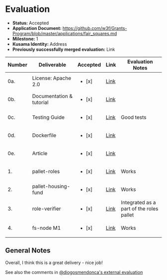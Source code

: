 # Evaluation

- **Status:** Accepted
- **Application Document:** https://github.com/w3f/Grants-Program/blob/master/applications/fair_squares.md
- **Milestone:** 1
- **Kusama Identity:** Address
- **Previously successfully merged evaluation:** Link

| Number | Deliverable              | Accepted               | Link                                                                                                               | Evaluation Notes                         |
| ------ | ------------------------ | ---------------------- | ------------------------------------------------------------------------------------------------------------------ | ---------------------------------------- |
| 0a.    | License: Apache 2.0      | <ul><li>[x] </li></ul> | [Link](https://github.com/Fair-Squares/fair-squares/blob/main/LICENSE)                                             |                                          |
| 0b.    | Documentation & tutorial | <ul><li>[x] </li></ul> | [Link](https://docs.google.com/document/d/186XCQliGloijWBnk4N5HivKt9TyXG3PUM1I6C1994CQ/edit#heading=h.wpxzjrnoi4x) |                                          |
| 0c.    | Testing Guide            | <ul><li>[x] </li></ul> | [Link](https://github.com/Fair-Squares/fair-squares#run-all-tests)                                                 | Good tests                               |
| 0d.    | Dockerfile               | <ul><li>[x] </li></ul> | [Link](https://github.com/Fair-Squares/fair-squares/blob/main/Dockerfile)                                          |                                          |
| 0e.    | Article                  | <ul><li>[x] </li></ul> | [Link](https://docs.google.com/document/d/1YT5tLNmcCsrmn4_2W9UHZb1QgTiRo0inVWUUvr8sr5M/edit?usp=sharing)           |                                          |
| 1.     | pallet-roles             | <ul><li>[x] </li></ul> | [Link](https://github.com/Fair-Squares/fair-squares/tree/main/pallets/roles)                                       | Works                                    |
| 2.     | pallet-housing-fund      | <ul><li>[x] </li></ul> | [Link](https://github.com/Fair-Squares/fair-squares/tree/main/pallets/housing_fund)                                | Works                                    |
| 3.     | role-verifier            | <ul><li>[x] </li></ul> | [Link](https://github.com/Fair-Squares/fair-squares/blob/main/pallets/roles/src/lib.rs#L208-L251)                  | Integrated as a part of the roles pallet |
| 4.     | fs-node M1               | <ul><li>[x] </li></ul> | [Link](https://github.com/Fair-Squares/fair-squares)                                                               | Works                                    |

## General Notes

Overall, I think this is a great delivery - nice job!

See also the comments in [@diogosmendonca's external evaluation](https://github.com/w3f/Grant-Milestone-Delivery/blob/master/evaluations/fair-squares_1_diogosmendonca.md)
